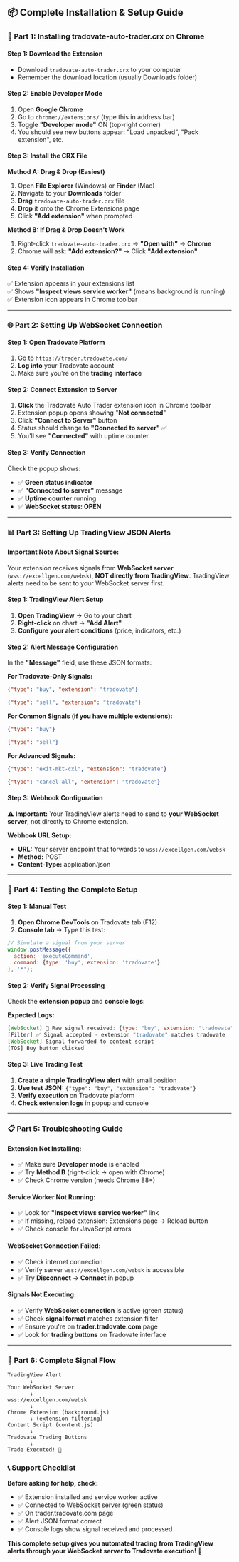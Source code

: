 ## **📦 Complete Installation & Setup Guide**

### **🎯 Part 1: Installing tradovate-auto-trader.crx on Chrome**

#### **Step 1: Download the Extension**
- Download `tradovate-auto-trader.crx` to your computer
- Remember the download location (usually Downloads folder)

#### **Step 2: Enable Developer Mode**
1. Open **Google Chrome**
2. Go to `chrome://extensions/` (type this in address bar)
3. Toggle **"Developer mode"** ON (top-right corner)
4. You should see new buttons appear: "Load unpacked", "Pack extension", etc.

#### **Step 3: Install the CRX File**
**Method A: Drag & Drop (Easiest)**
1. Open **File Explorer** (Windows) or **Finder** (Mac)
2. Navigate to your **Downloads** folder
3. **Drag** `tradovate-auto-trader.crx` file
4. **Drop** it onto the Chrome Extensions page
5. Click **"Add extension"** when prompted

**Method B: If Drag & Drop Doesn't Work**
1. Right-click `tradovate-auto-trader.crx` → **"Open with"** → **Chrome**
2. Chrome will ask: **"Add extension?"** → Click **"Add extension"**

#### **Step 4: Verify Installation**
✅ Extension appears in your extensions list  
✅ Shows **"Inspect views service worker"** (means background is running)  
✅ Extension icon appears in Chrome toolbar  

---

### **🌐 Part 2: Setting Up WebSocket Connection**

#### **Step 1: Open Tradovate Platform**
1. Go to `https://trader.tradovate.com/`
2. **Log into** your Tradovate account
3. Make sure you're on the **trading interface**

#### **Step 2: Connect Extension to Server**
1. **Click** the Tradovate Auto Trader extension icon in Chrome toolbar
2. Extension popup opens showing "**Not connected**"
3. Click **"Connect to Server"** button
4. Status should change to **"Connected to server"** ✅
5. You'll see **"Connected"** with uptime counter

#### **Step 3: Verify Connection**
Check the popup shows:
- ✅ **Green status indicator**
- ✅ **"Connected to server"** message  
- ✅ **Uptime counter** running
- ✅ **WebSocket status: OPEN**

---

### **📊 Part 3: Setting Up TradingView JSON Alerts**

#### **Important Note About Signal Source:**
Your extension receives signals from **WebSocket server** (`wss://excellgen.com/websk`), **NOT directly from TradingView**. TradingView alerts need to be sent to your WebSocket server first.

#### **Step 1: TradingView Alert Setup**
1. **Open TradingView** → Go to your chart
2. **Right-click** on chart → **"Add Alert"**
3. **Configure your alert conditions** (price, indicators, etc.)

#### **Step 2: Alert Message Configuration**
In the **"Message"** field, use these JSON formats:

**For Tradovate-Only Signals:**
```json
{"type": "buy", "extension": "tradovate"}
```
```json
{"type": "sell", "extension": "tradovate"}
```

**For Common Signals (if you have multiple extensions):**
```json
{"type": "buy"}
```
```json
{"type": "sell"}
```

**For Advanced Signals:**
```json
{"type": "exit-mkt-cxl", "extension": "tradovate"}
```
```json
{"type": "cancel-all", "extension": "tradovate"}
```

#### **Step 3: Webhook Configuration**
⚠️ **Important:** Your TradingView alerts need to send to **your WebSocket server**, not directly to Chrome extension.

**Webhook URL Setup:**
- **URL:** Your server endpoint that forwards to `wss://excellgen.com/websk`
- **Method:** POST
- **Content-Type:** application/json

---

### **🔧 Part 4: Testing the Complete Setup**

#### **Step 1: Manual Test**
1. **Open Chrome DevTools** on Tradovate tab (F12)
2. **Console tab** → Type this test:
```javascript
// Simulate a signal from your server
window.postMessage({
  action: 'executeCommand', 
  command: {type: 'buy', extension: 'tradovate'}
}, '*');
```

#### **Step 2: Verify Signal Processing**
Check the **extension popup** and **console logs**:

**Expected Logs:**
```javascript
[WebSocket] 📨 Raw signal received: {type: "buy", extension: "tradovate"}
[Filter] ✅ Signal accepted - extension "tradovate" matches tradovate  
[WebSocket] Signal forwarded to content script
[TOS] Buy button clicked
```

#### **Step 3: Live Trading Test**
1. **Create a simple TradingView alert** with small position
2. **Use test JSON:** `{"type": "buy", "extension": "tradovate"}`
3. **Verify execution** on Tradovate platform
4. **Check extension logs** in popup and console

---

### **📋 Part 5: Troubleshooting Guide**

#### **Extension Not Installing:**
- ✅ Make sure **Developer mode** is enabled
- ✅ Try **Method B** (right-click → open with Chrome)
- ✅ Check Chrome version (needs Chrome 88+)

#### **Service Worker Not Running:**
- ✅ Look for **"Inspect views service worker"** link
- ✅ If missing, reload extension: Extensions page → Reload button
- ✅ Check console for JavaScript errors

#### **WebSocket Connection Failed:**
- ✅ Check internet connection
- ✅ Verify server `wss://excellgen.com/websk` is accessible
- ✅ Try **Disconnect** → **Connect** in popup

#### **Signals Not Executing:**
- ✅ Verify **WebSocket connection** is active (green status)
- ✅ Check **signal format** matches extension filter
- ✅ Ensure you're on **trader.tradovate.com** page
- ✅ Look for **trading buttons** on Tradovate interface

---

### **🎯 Part 6: Complete Signal Flow**

```
TradingView Alert
       ↓
Your WebSocket Server  
       ↓
wss://excellgen.com/websk
       ↓  
Chrome Extension (background.js)
       ↓ (extension filtering)
Content Script (content.js)
       ↓
Tradovate Trading Buttons
       ↓
Trade Executed! 🚀
```

### **📞 Support Checklist**

**Before asking for help, check:**
- ✅ Extension installed and service worker active
- ✅ Connected to WebSocket server (green status)  
- ✅ On trader.tradovate.com page
- ✅ Alert JSON format correct
- ✅ Console logs show signal received and processed

**This complete setup gives you automated trading from TradingView alerts through your WebSocket server to Tradovate execution!** 🚀